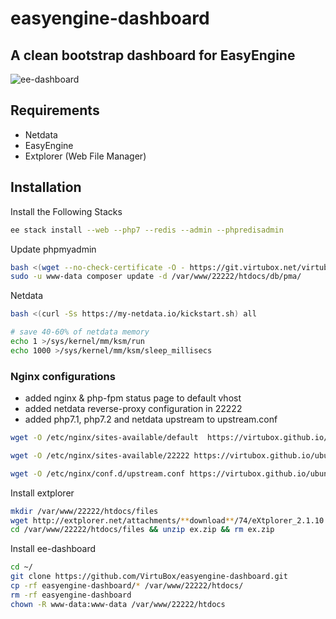 
# easyengine-dashboard

## A clean bootstrap dashboard for EasyEngine

![ee-dashboard](https://raw.githubusercontent.com/VirtuBox/easyengine-dashboard/master/ee-dashboard.png)

## Requirements

* Netdata
* EasyEngine
* Extplorer (Web File Manager)

## Installation

Install the Following Stacks

```bash
ee stack install --web --php7 --redis --admin --phpredisadmin
```

Update phpmyadmin

```bash
bash <(wget --no-check-certificate -O - https://git.virtubox.net/virtubox/debian-config/raw/master/composer.sh)
sudo -u www-data composer update -d /var/www/22222/htdocs/db/pma/
```

Netdata

```bash
bash <(curl -Ss https://my-netdata.io/kickstart.sh) all

# save 40-60% of netdata memory
echo 1 >/sys/kernel/mm/ksm/run
echo 1000 >/sys/kernel/mm/ksm/sleep_millisecs
```

### Nginx configurations 

* added nginx & php-fpm status page to default vhost
* added netdata reverse-proxy configuration in 22222
* added php7.1, php7.2 and netdata upstream to upstream.conf

```bash
wget -O /etc/nginx/sites-available/default  https://virtubox.github.io/ubuntu-nginx-web-server/files/etc/nginx/sites-available/default

wget -O /etc/nginx/sites-available/22222 https://virtubox.github.io/ubuntu-nginx-web-server/files/etc/nginx/sites-available/22222

wget -O /etc/nginx/conf.d/upstream.conf https://virtubox.github.io/ubuntu-nginx-web-server/files/etc/nginx/conf.d/upstream.conf
```

Install extplorer

```bash
mkdir /var/www/22222/htdocs/files
wget http://extplorer.net/attachments/**download**/74/eXtplorer_2.1.10.zip -O /var/www/22222/htdocs/files/ex.zip
cd /var/www/22222/htdocs/files && unzip ex.zip && rm ex.zip
```

Install ee-dashboard

```bash
cd ~/
git clone https://github.com/VirtuBox/easyengine-dashboard.git
cp -rf easyengine-dashboard/* /var/www/22222/htdocs/
rm -rf easyengine-dashboard
chown -R www-data:www-data /var/www/22222/htdocs
```